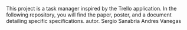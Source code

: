 This project is a task manager inspired by the Trello application. In the following repository, you will find the paper, poster, and a document detailing specific specifications.
autor.
Sergio Sanabria
Andres Vanegas
